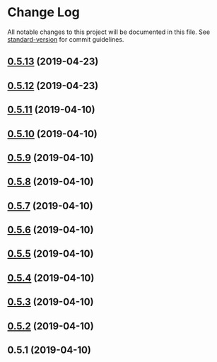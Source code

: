 # Change Log

All notable changes to this project will be documented in this file. See [standard-version](https://github.com/conventional-changelog/standard-version) for commit guidelines.

## [0.5.13](https://github.com/rockalabs/universal-emoji-parser/compare/v0.5.12...v0.5.13) (2019-04-23)



## [0.5.12](https://github.com/rockalabs/universal-emoji-parser/compare/v0.5.11...v0.5.12) (2019-04-23)



## [0.5.11](https://github.com/rockalabs/universal-emoji-parser/compare/v0.5.10...v0.5.11) (2019-04-10)



## [0.5.10](https://github.com/rockalabs/universal-emoji-parser/compare/v0.5.9...v0.5.10) (2019-04-10)



## [0.5.9](https://github.com/rockalabs/universal-emoji-parser/compare/v0.5.8...v0.5.9) (2019-04-10)



## [0.5.8](https://github.com/rockalabs/universal-emoji-parser/compare/v0.5.7...v0.5.8) (2019-04-10)



## [0.5.7](https://github.com/rockalabs/universal-emoji-parser/compare/v0.5.6...v0.5.7) (2019-04-10)



## [0.5.6](https://github.com/rockalabs/universal-emoji-parser/compare/v0.5.5...v0.5.6) (2019-04-10)



## [0.5.5](https://github.com/rockalabs/universal-emoji-parser/compare/v0.5.4...v0.5.5) (2019-04-10)



## [0.5.4](https://github.com/rockalabs/universal-emoji-parser/compare/v0.5.3...v0.5.4) (2019-04-10)



## [0.5.3](https://github.com/rockalabs/universal-emoji-parser/compare/v0.5.2...v0.5.3) (2019-04-10)



## [0.5.2](https://github.com/rockalabs/universal-emoji-parser/compare/v0.5.1...v0.5.2) (2019-04-10)



## 0.5.1 (2019-04-10)
